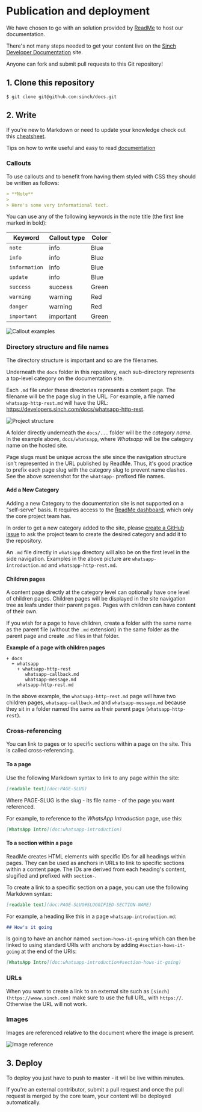 # Publication and deployment

We have chosen to go with an solution provided by [ReadMe](https://www.readme.com) to host our documentation.

There's not many steps needed to get your content live on the [Sinch Developer Documentation](https://developers.sinch.com) site.

Anyone can fork and submit pull requests to this Git repository!

## 1. Clone this repository

```ssh
$ git clone git@github.com:sinch/docs.git
```

## 2. Write

If you're new to Markdown or need to update your knowledge check out this [cheatsheet](https://github.com/adam-p/markdown-here/wiki/Markdown-Cheatsheet).

Tips on how to write useful and easy to read [documentation](CONTRIBUTING.md)

### Callouts

To use callouts and to benefit from having them styled with CSS they should be written as follows:

```markdown
> **Note**
>
> Here's some very informational text.
```

You can use any of the following keywords in the note title (the first line marked in bold):

| Keyword       | Callout type | Color |
| ---           | --           | --    |
| `note`        | info         | Blue  |
| `info`        | info         | Blue  |
| `information` | info         | Blue  |
| `update`      | info         | Blue  |
| `success`     | success      | Green |
| `warning`     | warning      | Red   |
| `danger`      | warning      | Red   |
| `important`   | important    | Green |

![Callout examples](images/callouts.png)

### Directory structure and file names

The directory structure is important and so are the filenames. 

Underneath the `docs` folder in this repository, each sub-directory represents a top-level category on the documentation site.

Each `.md` file under these directories represents a content page. The filename will be the page slug in the URL. For example, a file named `whatsapp-http-rest.md` will have the URL: https://developers.sinch.com/docs/whatsapp-http-rest.

![Project structure](images/structure.png)

A folder directly underneath the `docs/...` folder will be the *category name*. In the example above, `docs/whatsapp`, where *Whatsapp* will be the category name on the hosted site. 

Page slugs must be unique across the site since the navigation structure isn't represented in the URL published by ReadMe. Thus, it's good practice to prefix each page slug with the category slug to prevent name clashes. See the above screenshot for the `whatsapp-` prefixed file names.

#### Add a New Category

Adding a new Category to the documentation site is not supported on a "self-serve" basis. It requires access to the [ReadMe dashboard](https://dash.readme.io), which only the core project team has.

In order to get a new category added to the site, please [create a GitHub issue](https://github.com/sinch/docs/issues/new/choose) to ask the project team to create the desired category and add it to the repository.

An `.md` file directly in `whatsapp` directory will also be on the first level in the side navigation. Examples in the above picture are `whatsapp-introduction.md` and `whatsapp-http-rest.md`.

#### Children pages

A content page directly at the category level can optionally have one level of children pages. Children pages will be displayed in the site navigation tree as leafs under their parent pages. Pages with children can have content of their own.

If you wish for a page to have children, create a folder with the same name as the parent file (without the `.md` extension) in the same folder as the parent page and create `.md` files in that folder.

**Example of a page with children pages**

    + docs
      + whatsapp
        + whatsapp-http-rest
           whatsapp-callback.md
           whatsapp-message.md
        whatsapp-http-rest.md 

In the above example, the `whatsapp-http-rest.md` page will have two children pages, `whatsapp-callback.md` and `whatsapp-message.md` because they sit in a folder named the same as their parent page (`whatsapp-http-rest`).

### Cross-referencing

You can link to pages or to specific sections within a page on the site. This is called cross-referencing.

#### To a page

Use the following Markdown syntax to link to any page within the site:

```markdown
[readable text](doc:PAGE-SLUG)
```

Where PAGE-SLUG is the slug - its file name - of the page you want referenced. 

For example, to reference to the *WhatsApp Introduction* page, use this:

```markdown
[WhatsApp Intro](doc:whatsapp-introduction)
```

#### To a section within a page

ReadMe creates HTML elements with specific IDs for all headings within pages. They can be used as anchors in URLs to link to specific sections within a content page. 
The IDs are derived from each heading's content, slugified and prefixed with `section-`.

To create a link to a specific section on a page, you can use the following Markdown syntax:

```markdown
[readable text](doc:PAGE-SLUG#SLUGGIFIED-SECTION-NAME)
```

For example, a heading like this in a page `whatsapp-introduction.md`:

```markdown
## How's it going
```

Is going to have an anchor named `section-hows-it-going` which can then be linked to using standard URIs with anchors by adding `#section-hows-it-going` at the end of the URIs:

```markdown
[WhatsApp Intro](doc:whatsapp-introduction#section-hows-it-going)
```

### URLs

When you want to create a link to an external site such as `[sinch](https://wwww.sinch.com)` make sure to use the full URL, with `https://`. Otherwise the URL will not work.

### Images

Images are referenced relative to the document where the image is present.

![Image reference](images/image-ref.png)

## 3. Deploy

To deploy you just have to push to master - it will be live within minutes.

If you're an external contributor, submit a pull request and once the pull request is merged by the core team, your content will be deployed automatically.
